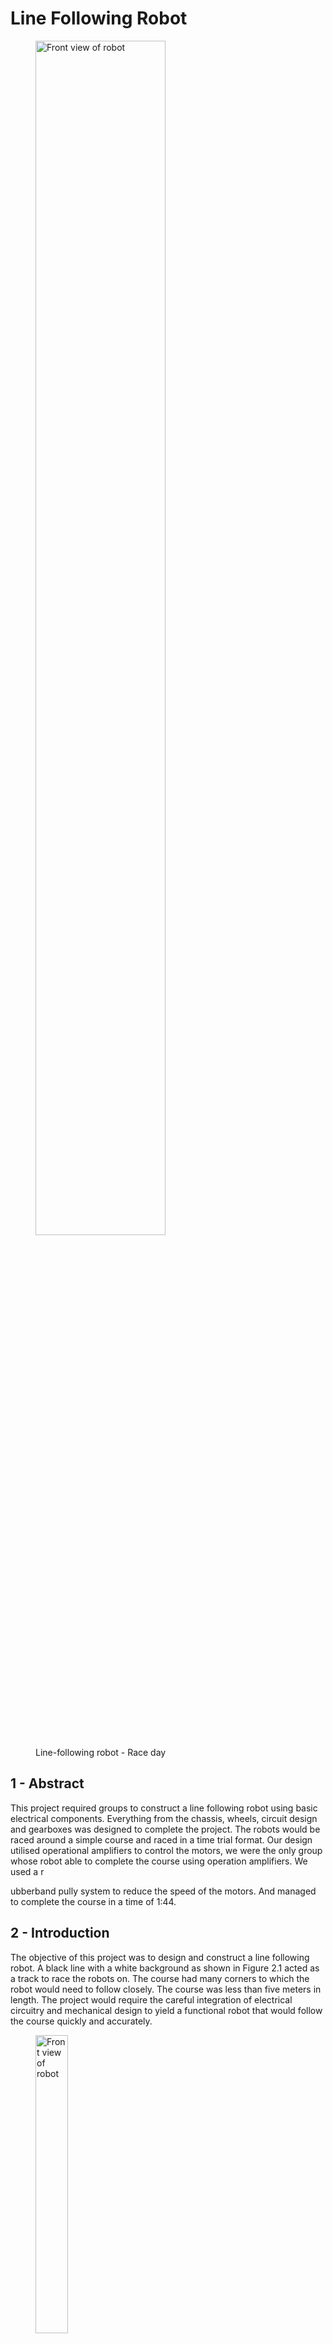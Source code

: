 # Line Following Robot

<figure>
    <img src="images/topCornerView.jpg" alt="Front view of robot" style="width: 70%;">
    <figcaption>
            Line-following robot - Race day
    </figcaption></figure>

## 1 - Abstract

This project required groups to construct a line following robot using basic electrical components. Everything from the chassis, wheels, circuit design and gearboxes was designed to complete the project. The robots would be raced around a simple course and raced in a time trial format. Our design utilised operational amplifiers to control the motors, we were the only group whose robot able to complete the course using operation amplifiers. We used a r

ubberband pully system to reduce the speed of the motors. And managed to complete the course in a time of 1:44.

## 2 - Introduction

The objective of this project was to design and construct a line following robot. A black line with a white background as shown in Figure 2.1 acted as a track to race the robots on. The course had many corners to which the robot would need to follow closely. The course was less than five meters in length. The project would require the careful integration of electrical circuitry and mechanical design to yield a functional robot that would follow the course quickly and accurately.

<figure>
        <img src="images/track.jpeg" alt="Front view of robot" style="width: 35%;">
        <figcaption>
            Figure 2.1 - Track used to race to race the robots on
    </figcaption>
</figure>

### 2.1 - Motors and electrical components

Two 6V DC motors were provided to allow the robot to move. The design had to be powered by four or less AA alkaline batteries. An electrical circuit was designed to provide the control for the two motors. These circuits were then manufactured as printed circuit boards (PCB) onto which the electrical components could be connected. A maximum of five TCRT5000 infrared light sensors which can be used to detect the black course line were allowed to be used in the design.

### 2.2 - Mechanical components

A chassis, wheels and other mechanical components for the robot were designed and constructed using a combination of 3D printing and laser-cut acrylic as well as basic 3mm nuts, bolts, and washers. Rubber bands for use in pully systems or to act as tires were also allowed.

### 2.3 - Design approaches

A method for steering the robot would need to be implemented which requires some form of computation. Groups were given the choice to base their circuits on operational amplifiers (opamps) or a micro-controller. The use of a micro-controller may reduce the complexity of some parts of the circuit, while the logic for steering and motor control would needed to be coded in software. This has the advantage that more complex, multi sensor designs could be constructed with minimal increases to circuit complexity. An op-amp based design has the advantage of simplicity, with no need for programming.

<figure>
        <img src="images/projectStructure.png" alt="Front view of robot" style="width: 100%;">
        <figcaption>
            Figure 3.1 - System control logic
    </figcaption>
</figure>

Two sensors placed at the front of the robot on either side are used to measure the position of robot relative to the black line as shown in Figure 3.2. Initially both motors run at maximum speed. If either of the sensors detect that they are over the line (as is the case when the robot encounters a bend in the track), then the motor on the same side as the sensor will slow or stop completely. By slowing or stopping a motor on the left or right side of the robot (known as differential steering), the robot will steer in that direction.

<figure>
        <img src="images/robotDiagram.png" alt="Front view of robot" style="width: 30%;">
        <figcaption>
            Figure 3.2 - Sensor positioning relative to line course
    </figcaption>
</figure>

### 3.2 - Circuit design

From a high level, the circuit design can be summarised by several blocks as illustrated previously in Figure 3.1. The sensor block is based around a TCRT5000 reflective optical sensor. It produces infrared light while measuring how much of that light is reflected. Different amounts of light are reflected for black and white surfaces. Using this, the robot can distinguish between points on and off the black line. A comparator is fed a voltage from the sensor and a voltage from a reference voltage set with a potentiometer (R3) as shown in figure 3.3. The output of this comparator is either 0V or VCC, this signal is fed to the motor controller block.

<figure>
        <img src="images/sensorCircuit.png" alt="Front view of robot" style="width: 50%;">
        <figcaption>
            Figure 3.3 - Sensor circuit
    </figcaption>
</figure>

### 3.2.1 - Motor control

The job of the motor controller is to regulate how much power is sent to the motors. Figure 3.4 shows the circuit designed to carry out this function. It takes the digital signal from the sensor module comparator and feeds it into a mosfet. When this mosfet is switched on it charges capacitor C1 up to the voltage of VCC (~6V). The voltage stored by capacitor C1 determines the speed at which the motor will run. A higher voltage results in a higher motor speed.

<figure>
        <img src="images/motorDrive.png" alt="Front view of robot" style="width: 50%;">
        <figcaption>
            Figure 3.4 - Motor driver / PWM generator circuit
    </figcaption>
</figure>



At the moment when the sensor detects the black line, the digital signal from the sensor module will go to zero volts, and the mosfet will stop charging the capacitor (C1). The capacitor will then discharge through R1 and R2. This discharge will decay exponentially according to the function shown in equation 1.
$$
V_c = VCC * e^{\frac{t}{C_1R_1R_2}}
$$
The purpose of this is to reduce jerky changes in motor speed so that changes in the robot’s direction would be smooth.

### 3.2.2 - Pulse width modulation

 A common method for regulating the speed of an electric motor is to use pulse width modulation (PWM). Using PWM means that power is sent to the motor periodically in pulses with a constant frequency. This signal can be described using the duty cycle which is the percentage of the signal period that the signal is high (6V). 

A PWM signal was produced by feeding a triangle wave and a motor drive voltage (0-6V) into a comparator. The average voltage of this signal will be equal to the motor drive voltage. The main advantage of using PWM instead of a linear voltage is that the mosfet doesn’t need to be run in a linear mode of operation. The circuit which was used in the final design is shown in Figure 3.4 (Bhat, 2010; Bhat, 2010).

A triangle wave is generated using the circuit I designed is shown in Figure 3.5. U1 and U2 are operation amplifiers used in this circuit. Its method of operation is as follows. U1 is set up in a Schmitt trigger configuration which using positive feedback from its output and outputs a voltage of VCC or GND. U2 is configured as an integrator. It integrates the output of the U1 Schmitt trigger. A constant voltage integrated over time yields a constantly increasing voltage. This constantly increasing voltage is fed back to the input of the Schmitt trigger. When the voltage reaches a threshold, the Schmitt trigger swings its output from VCC to GND or vice versa. The integrator is now integrating a relative negative constant voltage which yields a constantly decreasing voltage. This process is oscillatory and yields a triangle wave. The period of this signal depends on the values of C1 and R1 where increasing C1 or decreasing R1 reduces the frequency of the signal.

<figure>
        <img src="images/triangleGenerator.png" alt="Front view of robot" style="width: 70%;">
        <figcaption>
            Figure 3.5 - Triangle-wave generator 
    </figcaption>
</figure>

A simulation of the triangle generator and PWM circuit is shown in Figure 3.6. The blue signal is the input voltage, the red signal is the triangle wave, and the green signal is the output PWM signal which drives the motor.

<figure>
        <img src="images/triangleSimulation.png" alt="Front view of robot" style="width: 100%;">
        <figcaption>
            Figure 3.6 - Triangle-wave / PWM simulation
    </figcaption>
</figure>

### 3.3 - Mechanical Design overview 

The mechanical design for this robot had two major requirements. First was to act as a base onto which motors, batteries and other electrical components could be mounted. The second was to make use of the DC motors to move the robot around the course. This took the form of a reduction pully system. Figure 2.2 shows the final assembled robot after the race took place.

<figure>
        <img src="images/topCornerView.jpg" alt="Front view of robot" style="width: 50%;">
        <figcaption>
            Figure 3.7 - Final assembled robot
    </figcaption>
</figure>

### 3.4 - Drive train

The speed at which the robot travels around the course was an important factor in the design. The project brief stated that the course was to be 15 meters or less in length. Given this fact, it was decided initially that the robot would need to travel at 1 m/s to complete the course in 15 seconds or less. 

Two types of DC motors were provided for in the project. The Multicomp MM10 and the Multicomp MM28, running on 3V and 6V respectively. Since the circuit design is a 6V system, the MM28 6V motor was chosen for use in the design. The datasheet for the MM28 motor shows that its max rotational speed is 9600 rpm. Given a wheel diameter, a gear reduction could be calculated.

### 3.4.1 - Reduction gear box

A two-stage gearbox was the first proposed method for reducing the rotational speed shown in figure 3.8. A wheel size of 50mm in diameter was chosen, this size was to ensure that the bottom of the wheel was below the robot. A gear ratio of 40:1 would yield a robot speed of 1m/s. Given that the motor spins at 9600 rpm

When this design was tested there were several major problems. The gears did not mesh correctly and made a lot of noise when running. In places where the gears were running against each other as bearing surfaces, the plastic heated and fused together causing the gearbox to seize. The course length was roughly four meters in length, much less than stated 15 meter maximum in the given brief. This meant that the 1 m/s target speed was too fast. Not reducing the speed would mean that the robot would run straight of the course when it came to a corner.

<figure>
        <img src="images/gearBox.png" alt="Front view of robot" style="width: 50%;">
        <figcaption>
            Figure 3.8 - Gearbox
    </figcaption>
</figure>

### 3.4.2 - Pully reduction 

The design later was changed to a pully reduction mechanism. A pully reduction system consists of several guide/pully wheels of different sizes which when a belt is run between them, produces a reduction in rotational speed. The choice to change the drive train mechanism to a pully system rather than a gearbox has several key advantages. 

Small rubber bands could be used to run between the pullies meaning the distance between these pullies is not critical as the rubber bands are able to stretch. The design of the pully system is modular meaning that one pully is used several times in the design. If there was a need to adjust the reduction ratio of the pully system, one of these modular pullies can be added or removed. Changing diameters of the pullies is also possible, and the rubber band pully can stretch to accommodate the change in dimension. The pully reduction mechanism in the final design is shown in Figure 3.6. It had a reduction ratio of 1:200.

<figure>
        <img src="images/topViewPully.jpg" alt="Front view of robot" style="width: 50%;">
        <figcaption>
            Figure 3.9 - Pully reduction mechanism, top-view
    </figcaption>
</figure>

## 4 - Discussion / Conclusion

### 4.1 - Race day

Our robot was the only robot to utilise operational amplifiers to control the motors. Our pully system had a reduction ratio of 200:1 meaning that the robot moved very slowly along the track. The robot placed 8th out of 10 robots that completed the track with a time of 1:44. The next quickest time was 38 seconds.

Groups that used micro-controllers to control their robots (every other successful group) were able to implement more complex control algorithms than is easily done with op-amps. One major down disadvantage to using op-amps compared to micro-controllers is that if the robot moves away from the line briefly, it is very unlikely that it will find the line again. Those who used micro-controllers were able to program their robots to steer back towards the line if their robot veered away from the course at any point.

### 4.2 - Changes for the future

There are many changes that could be made to our design that would yield a more effect line following robot. Using a micro-controller instead of operational amplifiers is one such change, as it would allow changes to the control logic after the electrical circuit has been put together. 

Making the robot smaller, especially reducing the distance between its left and right wheels is another change that would benefit the design. Doing so would allow the robot to navigate tighter and more complex corners.

## 5 - References

Bhat, A. (2010). TRIANGULAR-WAVE GENERATOR. Retrieved from Maxim Integrated: https://www.maximintegrated.com/en/design/technical-documents/appnotes/4/4362.html
